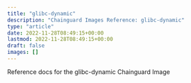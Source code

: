 ```yaml
---
title: "glibc-dynamic"
description: "Chainguard Images Reference: glibc-dynamic"
type: "article"
date: 2022-11-28T08:49:15+00:00
lastmod: 2022-11-28T08:49:15+00:00
draft: false
images: []
---
```


Reference docs for the glibc-dynamic Chainguard Image
